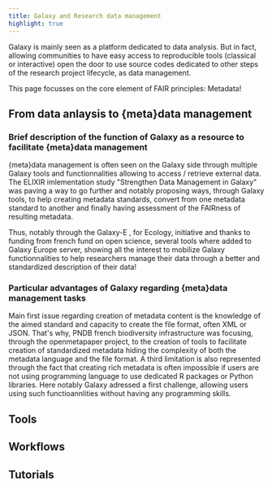 ```yaml
---
title: Galaxy and Research data management
highlight: true
---
```


Galaxy is mainly seen as a platform dedicated to data analysis. But in fact, allowing communities to have easy access to reproducible tools (classical or interactive) open the door to use source codes dedicated to other steps of the research project lifecycle, as data management.


This page focusses on the core element of FAIR principles: Metadata! 

## From data anlaysis to {meta}data management

### Brief description of the **function** of Galaxy as a resource to facilitate {meta}data management

{meta}data management is often seen on the Galaxy side through multiple Galaxy tools and functionnalities allowing to access / retrieve external data. The ELIXIR imlementation study "Strengthen Data Management in Galaxy" was paving a way to go further and notably proposing ways, through Galaxy tools, to help creating metadata standards, convert from one metadata standard to another and finally having assessment of the FAIRness of resulting metadata.

Thus, notably through the Galaxy-E , for Ecology, initiative and thanks to funding from french fund on open science, several tools where added to Galaxy Europe server, showing all the interest to mobilize Galaxy functionnalities to help researchers manage their data through a better and standardized description of their data!

### Particular advantages of Galaxy regarding {meta}data management tasks
Main first issue regarding creation of metadata content is the knowledge of the aimed standard and capacity to create the file format, often XML or JSON. That's why, PNDB french biodiversity infrastructure was focusing, through the openmetapaper project, to the creation of tools to facilitate creation of standardized metadata hiding the complexity of both the metadata language and the file format. A third limitation is also represented through the fact that creating rich metadata is often impossible if users are not using programming language to use dedicated R packages or Python libraries. Here notably Galaxy adressed a first challenge, allowing users using such functioannlities without having any programming skills.

## Tools

## Workflows

## Tutorials
